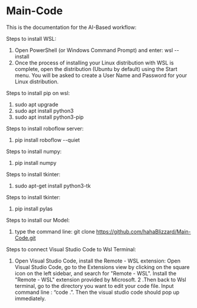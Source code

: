 # Main-Code
This is the documentation for the AI-Based workflow:

Steps to install WSL:
  1. Open PowerShell (or Windows Command Prompt) and enter: wsl --install
  2. Once the process of installing your Linux distribution with WSL is complete, open the distribution (Ubuntu by default) using the Start menu. You will be asked to create a User Name and Password for your Linux distribution.

Steps to install pip on wsl:
  1. sudo apt upgrade
  2. sudo apt install python3
  3. sudo apt install python3-pip

Steps to install roboflow server:
  1. pip install roboflow --quiet

Steps to install numpy:
  1. pip install numpy

Steps to install tkinter:
  1. sudo apt-get install python3-tk

Steps to install tkinter:
  1. pip install pylas

Steps to install our Model:
 1. type the command line: git clone https://github.com/hahaBlizzard/Main-Code.git

Steps to connect Visual Studio Code to Wsl Terminal:
  1. Open Visual Studio Code, install the Remote - WSL extension: Open Visual Studio Code, go to the Extensions view by clicking on the square icon on the left sidebar, and search for "Remote - WSL". Install the "Remote - WSL" extension provided by Microsoft.
  2 .Then back to Wsl terminal, go to the directory you want to edit your code file. Input command line : “code .”. Then the visual studio code should pop up immediately. 



